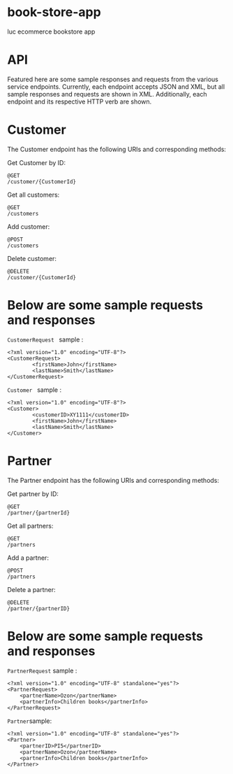 # book-store-app
luc ecommerce bookstore app

# API
Featured here are some sample responses and requests from the various service endpoints. Currently, each endpoint accepts JSON and XML, but all sample responses and requests are shown in XML. Additionally, each endpoint and its respective HTTP verb are shown.

# Customer
The Customer endpoint has the following URIs and corresponding methods:

Get Customer by ID:
```
@GET
/customer/{CustomerId} 
```
Get all customers:

```
@GET
/customers
```
Add customer:

```
@POST
/customers
```
Delete customer:

```
@DELETE
/customer/{CustomerId} 
```

# Below are some sample requests and responses

```CustomerRequest ``` sample :

```
<?xml version="1.0" encoding="UTF-8"?>
<CustomerRequest>
        <firstName>John</firstName>
        <lastName>Smith</lastName>
</CustomerRequest>
```

```Customer ``` sample :

```
<?xml version="1.0" encoding="UTF-8"?>
<Customer>
        <customerID>XY1111</customerID>
        <firstName>John</firstName>
        <lastName>Smith</lastName>
</Customer>
```

# Partner

The Partner endpoint has the following URIs and corresponding methods:

Get partner by ID:
```
@GET
/partner/{partnerId} 
```
Get all partners:

```
@GET
/partners
```
Add a partner:
```
@POST
/partners
```
Delete a partner:
```
@DELETE
/partner/{partnerID}
```
# Below are some sample requests and responses
```PartnerRequest``` sample :

```
<?xml version="1.0" encoding="UTF-8" standalone="yes"?>
<PartnerRequest>
    <partnerName>Ozon</partnerName>
    <partnerInfo>Children books</partnerInfo>
</PartnerRequest>
```
```Partner```sample:

```
<?xml version="1.0" encoding="UTF-8" standalone="yes"?>
<Partner>
    <partnerID>PI5</partnerID>
    <partnerName>Ozon</partnerName>
    <partnerInfo>Children books</partnerInfo>
</Partner>
```



